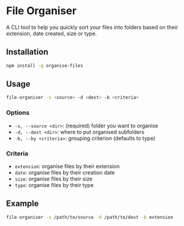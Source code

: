 # File Organiser

A CLI tool to help you quickly sort your files into folders based on their extension, date created, size or type.

## Installation

```bash
npm install -g organise-files
```

## Usage

```bash
file-organiser -s <source> -d <dest> -b <criteria>
```

### Options

- `-s, --source <dir>`: (required) folder you want to organise
- `-d, --dest <dir>`: where to put organised subfolders
- `-b, --by <criteria>`: grouping criterion (defaults to type)

### Criteria

- `extension`: organise files by their extension
- `date`: organise files by their creation date
- `size`: organise files by their size
- `type`: organise files by their type

## Example

```bash
file-organiser -s /path/to/source -d /path/to/dest -b extension
```
